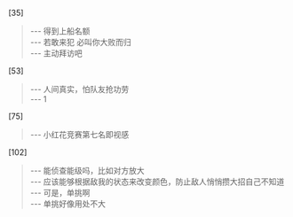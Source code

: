 
[35] 
>--- 得到上船名额<br>
>--- 若敢来犯 必叫你大败而归<br>
>--- 主动拜访吧<br>

[53] 
>--- 人间真实，怕队友抢功劳<br>
>--- 1<br>

[75] 
>--- 小红花竞赛第七名即视感<br>

[102] 
>--- 能侦查能级吗，比如对方放大<br>
>--- 应该能够根据敌我的状态来改变颜色，防止敌人悄悄攒大招自己不知道<br>
>--- 可是，单挑啊<br>
>--- 单挑好像用处不大<br>
